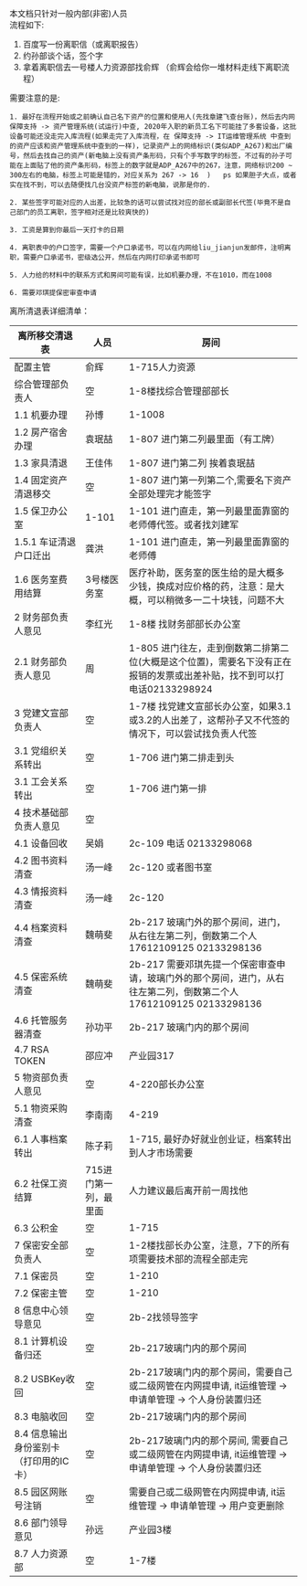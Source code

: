 本文档只针对一般内部(非密)人员  
流程如下:  
1. 百度写一份离职信（或离职报告）
2. 约孙部谈个话，签个字
3. 拿着离职信去一号楼人力资源部找俞辉 （俞辉会给你一堆材料走线下离职流程）


需要注意的是:    

    1. 最好在流程开始或之前确认自己名下资产的位置和使用人(先找章建飞查台账)，然后去内网 保障支持 -> 资产管理系统(试运行)中查, 2020年入职的新员工名下可能挂了多套设备，这批设备可能还没走完入库流程(如果走完了入库流程，在 保障支持 -> IT运维管理系统 中查到的资产应该和资产管理系统中查到的一样)，记录资产上的网络标识(类似ADP_A267)和出厂编号，然后去找自己的资产(新电脑上没有资产条形码，只有个手写数字的标签，不过有的孙子可能在上面贴了他的资产条形码，标签上的数字就是ADP_A267中的267，注意，网络标识200 ~ 300左右的电脑，标签上可能是错的，对应关系为 267 -> 16  )   ps 如果胆子大点，或者实在找不到，可以去随便找几台没资产标签的新电脑，说那是你的.

    2. 某些签字可能对应的人出差，比较急的话可以尝试找对应的部长或副部长代签(毕竟不是自己部门的员工离职，签字相对还是比较爽快的)

    3. 工资是算到你最后一天打卡的日期

    4. 离职表中的户口签字，需要一个户口承诺书，可以在内网给liu_jianjun发邮件，注明离职，需要户口承诺书，密级选公开，然后在内网打印承诺书即可

    5. 人力给的材料中的联系方式和房间可能有误，比如机要办理，不在1010，而在1008

    6. 需要邓琪提保密审查申请
    
离所清退表详细清单：    

|  离所移交清退表   |  人员  |  房间  |  
|  ---------------  | --------------  | -------------  |
| 配置主管          | 俞辉   |   1-715人力资源  |
| 综合管理部负责人  | 空     |   1-8楼找综合管理部部长  |
| 1.1 机要办理          | 孙博   |   1-1008         |
| 1.2 房产宿舍办理      | 袁珉喆 |   1-807   进门第二列最里面（有工牌）      |
| 1.3 家具清退          | 王佳伟 |   1-807   进门第二列 挨着袁珉喆           |
| 1.4 固定资产清退移交  |  空    |   1-807   进门第一列第二个,需要名下资产全部处理完才能签字                |
| 1.5 保卫办公室  |  1-101      |   1-101   进门直走，第一列最里面靠窗的老师傅代签。或者找刘建军  |
| 1.5.1 车证清退户口迁出  |  龚洪      |   1-101   进门直走，第一列最里面靠窗的老师傅  |
| 1.6   医务室费用结算    |  3号楼医务室  |   医疗补助，医务室的医生给的是大概多少钱，换成对应价格的药，注意：是大概，可以稍微多一二十块钱，问题不大  |
| 2   财务部负责人意见    | 李红光  |   1-8楼 找财务部部长办公室  |
| 2.1   财务部负责人意见    | 周  |   1-805 进门往左，走到倒数第二排第二位(大概是这个位置)，需要名下没有正在报销的发票或出差补贴，找不到可以打电话02133298924  |
| 3   党建文宣部负责人    | 空  |   1-7楼 找党建文宣部长办公室，如果3.1或3.2的人出差了，这帮孙子又不代签的情况下，可以尝试找负责人代签  |
| 3.1   党组织关系转出    | 空  |   1-706 进门第二排走到头  |
| 3.1   工会关系转出      | 空  |   1-706 进门第一排        |
| 4   技术基础部负责人意见      | 空  |          |
| 4.1   设备回收          | 吴娟  | 2c-109 电话 02133298068  |
| 4.2   图书资料清查      | 汤一峰  | 2c-120 或者图书室  |
| 4.3   情报资料清查      | 汤一峰  | 2c-120  |
| 4.4   档案资料清查      | 魏萌斐  | 2b-217 玻璃门外的那个房间，进门，从右往左第二列，倒数第二个人 17612109125 02133298136 |
| 4.5   保密系统清查      | 魏萌斐  | 2b-217 需要邓琪先提一个保密审查申请，玻璃门外的那个房间，进门，从右往左第二列，倒数第二个人 17612109125 02133298136 |
| 4.6   托管服务器清查      | 孙功平  | 2b-217 玻璃门内的那个房间|
| 4.7   RSA TOKEN          | 邵应冲   | 产业园317 |
| 5     物资部负责人意见    | 空      | 4-220部长办公室 |
| 5.1   物资采购清查        | 李南南  | 4-219 |
| 6.1     人事档案转出        | 陈子莉  | 1-715, 最好办好就业创业证，档案转出到人才市场需要 |
| 6.2     社保工资结算        | 715进门第一列，最里面  | 人力建议最后离开前一周找他 |
| 6.3     公积金        | 空  |  1-715 |
| 7     保密安全部负责人        | 空  |  1-2楼找部长办公室，注意，7下的所有项需要技术部的流程全部走完 |
| 7.1     保密员        | 空  |  1-210 |
| 7.2     保密主管        | 空  |  1-210 |
| 8     信息中心领导意见        | 空  |  2b-2找领导签字 |
| 8.1    计算机设备归还        | 空  |  2b-217玻璃门内的那个房间 |
| 8.2    USBKey收回            | 空  |  2b-217玻璃门内的那个房间，需要自己或二级网管在内网提申请, it运维管理 -> 申请单管理  -> 个人身份装置归还 |
| 8.3    电脑收回            | 空  |  2b-217玻璃门内的那个房间 |
| 8.4    信息输出身份鉴别卡（打印用的IC卡）  | 空  |  2b-217玻璃门内的那个房间, 需要自己或二级网管在内网提申请, it运维管理 -> 申请单管理  -> 个人身份装置归还 |
| 8.5    园区网账号注销         | 空  |  需要自己或二级网管在内网提申请, it运维管理 -> 申请单管理  -> 用户变更删除 |
| 8.6    部门领导意见         | 孙远  |  产业园3楼 |
| 8.7    人力资源部           | 空    |  1-7楼 |

